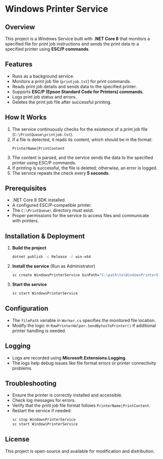 # Windows Printer Service

## Overview
This project is a Windows Service built with **.NET Core 8** that monitors a specified file for print job instructions and sends the print data to a specified printer using **ESC/P commands**.

## Features
- Runs as a background service.
- Monitors a print job file (`printjob.txt`) for print commands.
- Reads print job details and sends data to the specified printer.
- Supports **ESC/P (Epson Standard Code for Printers) commands**.
- Logs print job status and errors.
- Deletes the print job file after successful printing.

## How It Works
1. The service continuously checks for the existence of a print job file (`C:\PrintQueue\printjob.txt`).
2. If a file is detected, it reads its content, which should be in the format:
   ```
   PrinterName|PrintContent
   ```
3. The content is parsed, and the service sends the data to the specified printer using ESC/P commands.
4. If printing is successful, the file is deleted; otherwise, an error is logged.
5. The service repeats the check every **5 seconds**.

## Prerequisites
- .NET Core 8 SDK installed.
- A configured ESC/P-compatible printer.
- The `C:\PrintQueue\` directory must exist.
- Proper permissions for the service to access files and communicate with printers.

## Installation & Deployment
1. **Build the project**
   ```sh
   dotnet publish -c Release -r win-x64
   ```
2. **Install the service** (Run as Administrator)
   ```sh
   sc create WindowsPrinterService binPath="C:\path\to\WindowsPrinterService.exe" start=auto
   ```
3. **Start the service**
   ```sh
   sc start WindowsPrinterService
   ```

## Configuration
- The `filePath` variable in `Worker.cs` specifies the monitored file location.
- Modify the logic in `RawPrinterHelper.SendBytesToPrinter()` if additional printer handling is needed.

## Logging
- Logs are recorded using **Microsoft.Extensions.Logging**.
- The logs help debug issues like file format errors or printer connectivity problems.

## Troubleshooting
- Ensure the printer is correctly installed and accessible.
- Check log messages for errors.
- Verify that the print job file format follows `PrinterName|PrintContent`.
- Restart the service if needed:
  ```sh
  sc stop WindowsPrinterService
  sc start WindowsPrinterService
  ```

## License
This project is open-source and available for modification and distribution.

